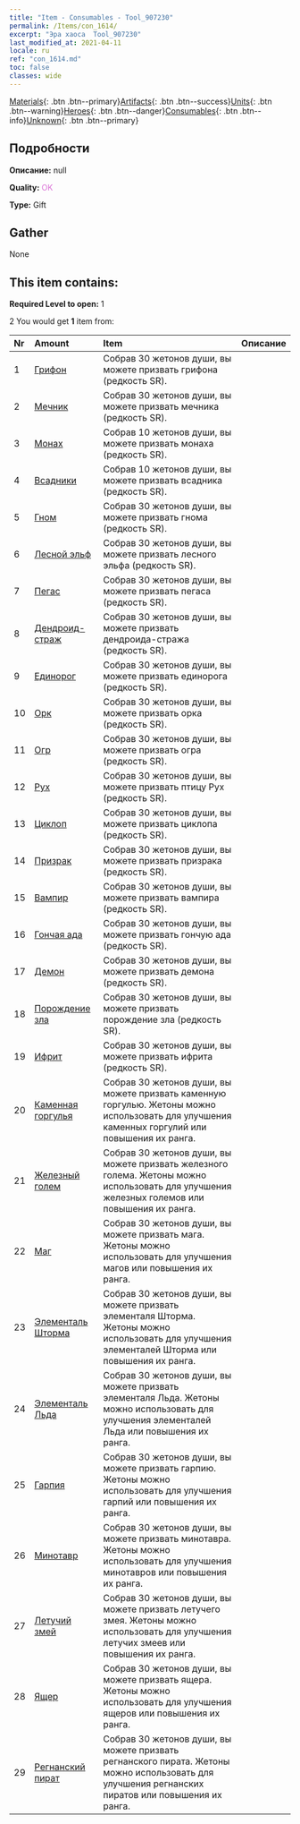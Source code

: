 ```yaml
---
title: "Item - Consumables - Tool_907230"
permalink: /Items/con_1614/
excerpt: "Эра хаоса  Tool_907230"
last_modified_at: 2021-04-11
locale: ru
ref: "con_1614.md"
toc: false
classes: wide
---
```

 [Materials](/ru/Items/){: .btn .btn--primary}[Artifacts](/ru/Items/Artifacts/){: .btn .btn--success}[Units](/ru/Items/Units/){: .btn .btn--warning}[Heroes](/ru/Items/Heroes/){: .btn .btn--danger}[Consumables](/ru/Items/Consumables/){: .btn .btn--info}[Unknown](/ru/Items/Unknown/){: .btn .btn--primary}

## Подробности
 **Описание:** null

 **Quality:** <span style="color: #DA70D6">OK</span>

 **Type:** Gift

## Gather

  None

## This item contains:

 **Required Level to open:** 1

 2 You would get **1** item  from:

  | Nr | Amount |     Item    | Описание |
  |:---|:-------|:------------|:-----------:|
  | 1 | [Грифон](/ru/Items/unt_192/) | Собрав 30 жетонов души, вы можете призвать грифона (редкость SR). | 
  | 2 | [Мечник](/ru/Items/unt_193/) | Собрав 30 жетонов души, вы можете призвать мечника (редкость SR). | 
  | 3 | [Монах](/ru/Items/unt_194/) | Собрав 10 жетонов души, вы можете призвать монаха (редкость SR). | 
  | 4 | [Всадники](/ru/Items/unt_195/) | Собрав 10 жетонов души, вы можете призвать всадника (редкость SR). | 
  | 5 | [Гном](/ru/Items/unt_200/) | Собрав 30 жетонов души, вы можете призвать гнома (редкость SR). | 
  | 6 | [Лесной эльф](/ru/Items/unt_201/) | Собрав 30 жетонов души, вы можете призвать лесного эльфа (редкость SR). | 
  | 7 | [Пегас](/ru/Items/unt_202/) | Собрав 30 жетонов души, вы можете призвать пегаса (редкость SR). | 
  | 8 | [Дендроид-страж](/ru/Items/unt_203/) | Собрав 30 жетонов души, вы можете призвать дендроида-стража (редкость SR). | 
  | 9 | [Единорог](/ru/Items/unt_204/) | Собрав 30 жетонов души, вы можете призвать единорога (редкость SR). | 
  | 10 | [Орк](/ru/Items/unt_219/) | Собрав 30 жетонов души, вы можете призвать орка (редкость SR). | 
  | 11 | [Огр](/ru/Items/unt_220/) | Собрав 30 жетонов души, вы можете призвать огра (редкость SR). | 
  | 12 | [Рух](/ru/Items/unt_221/) | Собрав 30 жетонов души, вы можете призвать птицу Рух (редкость SR). | 
  | 13 | [Циклоп](/ru/Items/unt_222/) | Собрав 30 жетонов души, вы можете призвать циклопа (редкость SR). | 
  | 14 | [Призрак](/ru/Items/unt_210/) | Собрав 30 жетонов души, вы можете призвать призрака (редкость SR). | 
  | 15 | [Вампир](/ru/Items/unt_211/) | Собрав 30 жетонов души, вы можете призвать вампира (редкость SR). | 
  | 16 | [Гончая ада](/ru/Items/unt_228/) | Собрав 30 жетонов души, вы можете призвать гончую ада (редкость SR). | 
  | 17 | [Демон](/ru/Items/unt_229/) | Собрав 30 жетонов души, вы можете призвать демона (редкость SR). | 
  | 18 | [Порождение зла](/ru/Items/unt_230/) | Собрав 30 жетонов души, вы можете призвать порождение зла (редкость SR). | 
  | 19 | [Ифрит](/ru/Items/unt_231/) | Собрав 30 жетонов души, вы можете призвать ифрита (редкость SR). | 
  | 20 | [Каменная горгулья](/ru/Items/unt_236/) | Собрав 30 жетонов души, вы можете призвать каменную горгулью. Жетоны можно использовать для улучшения каменных горгулий или повышения их ранга. | 
  | 21 | [Железный голем](/ru/Items/unt_237/) | Собрав 30 жетонов души, вы можете призвать железного голема. Жетоны можно использовать для улучшения железных големов или повышения их ранга. | 
  | 22 | [Маг](/ru/Items/unt_238/) | Собрав 30 жетонов души, вы можете призвать мага. Жетоны можно использовать для улучшения магов или повышения их ранга. | 
  | 23 | [Элементаль Шторма](/ru/Items/unt_263/) | Собрав 30 жетонов души, вы можете призвать элементаля Шторма. Жетоны можно использовать для улучшения элементалей Шторма или повышения их ранга. | 
  | 24 | [Элементаль Льда](/ru/Items/unt_264/) | Собрав 30 жетонов души, вы можете призвать элементаля Льда. Жетоны можно использовать для улучшения элементалей Льда или повышения их ранга. | 
  | 25 | [Гарпия](/ru/Items/unt_245/) | Собрав 30 жетонов души, вы можете призвать гарпию. Жетоны можно использовать для улучшения гарпий или повышения их ранга. | 
  | 26 | [Минотавр](/ru/Items/unt_248/) | Собрав 30 жетонов души, вы можете призвать минотавра. Жетоны можно использовать для улучшения минотавров или повышения их ранга. | 
  | 27 | [Летучий змей](/ru/Items/unt_255/) | Собрав 30 жетонов души, вы можете призвать летучего змея. Жетоны можно использовать для улучшения летучих змеев или повышения их ранга. | 
  | 28 | [Ящер](/ru/Items/unt_254/) | Собрав 30 жетонов души, вы можете призвать ящера. Жетоны можно использовать для улучшения ящеров или повышения их ранга. | 
  | 29 | [Регнанский пират](/ru/Items/unt_273/) | Собрав 30 жетонов души, вы можете призвать регнанского пирата. Жетоны можно использовать для улучшения регнанских пиратов или повышения их ранга. | 
